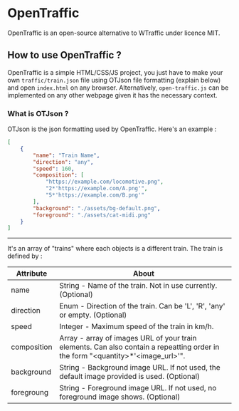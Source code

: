 # OpenTraffic

OpenTraffic is an open-source alternative to WTraffic under licence MIT.

## How to use OpenTraffic ?

OpenTraffic is a simple HTML/CSS/JS project, you just have to make your own `traffic/train.json` file using OTJson file formatting (explain below) and open `index.html` on any browser. Alternatively, `open-traffic.js` can be implemented on any other webpage given it has the necessary context.

### What is OTJson ?

OTJson is the json formatting used by OpenTraffic. Here's an example :
```json
[
	{
		"name": "Train Name",
		"direction": "any",
		"speed": 160,
		"composition": [
			"https://example.com/locomotive.png",
			"2*'https://example.com/A.png'",
			"5*'https://example.com/B.png'"
		],
		"background": "./assets/bg-default.png",
		"foreground": "./assets/cat-midi.png"
	}
]
```
---
It's an array of "trains" where each objects is a different train. The train is defined by :

| Attribute   | About                                                         							     |
|-------------|----------------------------------------------------------------------------------------------------------------------|
| name        | String - Name of the train. Not in use currently. (Optional)                                                         |
| direction   | Enum - Direction of the train. Can be 'L', 'R', 'any' or empty. (Optional)                                           |
| speed       | Integer - Maximum speed of the train in km/h.                                                                        |
| composition | Array - array of images URL of your train elements. Can also contain a repeatting order in the form "\<quantity>*'\<image_url>'". |
| background  | String - Background image URL. If not used, the default image provided is used. (Optional)                           |
| foregroung  | String - Foreground image URL. If not used, no foreground image shows. (Optional)                                    |

